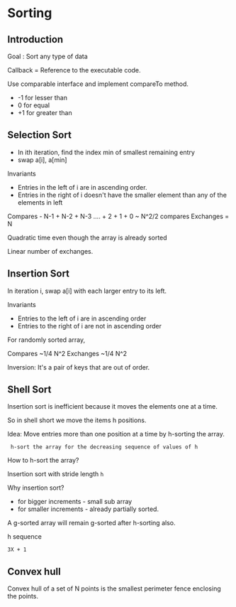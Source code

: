 Sorting
=

Introduction
-

Goal : Sort any type of data


Callback = Reference to the executable code.


Use comparable interface and implement compareTo method.

* -1 for lesser than
* 0 for equal
* +1 for greater than

Selection Sort
-

* In ith iteration, find the index min of smallest remaining entry
* swap a[i], a[min]


Invariants

* Entries in the left of i are in ascending order.
* Entries in the right of i doesn't have the smaller element than any of the elements in left


Compares - N-1 + N-2 + N-3 .... + 2 + 1 + 0 ~ N^2/2 compares
Exchanges = N


Quadratic time even though the array is already sorted

Linear number of exchanges.



Insertion Sort
-

In iteration i, swap a[i] with each larger entry to its left.

Invariants

* Entries to the left of i are in ascending order
* Entries to the right of i are not in ascending order


For randomly sorted array,

Compares ~1/4 N^2
Exchanges ~1/4 N^2

Inversion:
 It's a pair of keys that are out of order.


Shell Sort
-

Insertion sort is inefficient because it moves the elements one at a time.

So in shell short we move the items h positions.

Idea: Move entries more than one position at a time by h-sorting the array.

` h-sort the array for the decreasing sequence of values of h`

How to h-sort the array?

 Insertion sort with stride length `h`
 
Why insertion sort?

* for bigger increments - small sub array
* for smaller increments - already partially sorted.


A g-sorted array will remain g-sorted after h-sorting also.

h sequence

`3X + 1`



Convex hull
-

Convex hull of a set of N points is the smallest perimeter fence enclosing the points.

